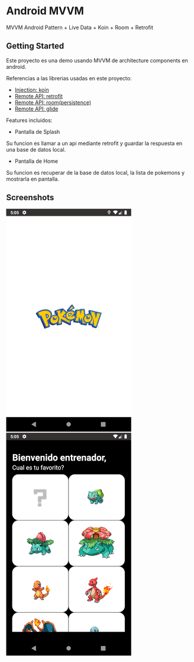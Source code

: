# Android MVVM

MVVM Android Pattern + Live Data + Koin + Room + Retrofit

## Getting Started

Este proyecto es una demo usando MVVM de architecture components en android.


Referencias a las librerias usadas en este proyecto:
- [Injection: koin](https://insert-koin.io/)
- [Remote API: retrofit](https://square.github.io/retrofit/)
- [Remote API: room(persistence)](https://developer.android.com/training/data-storage/room)
- [Remote API: glide](https://github.com/bumptech/glide)

Features incluidos:

- Pantalla de Splash

Su funcion es llamar a un api mediante retrofit y guardar la respuesta en una base de datos local.

- Pantalla de Home

Su funcion es recuperar de la base de datos local, la lista de pokemons y mostrarla en pantalla.


## Screenshots

![Splash Screen](https://raw.githubusercontent.com/lecasme/AndroidMVVM/master/app/src/main/res/drawable/splash.png?raw=true)
![Home Screen](https://raw.githubusercontent.com/lecasme/AndroidMVVM/master/app/src/main/res/drawable/home.png?raw=true)



